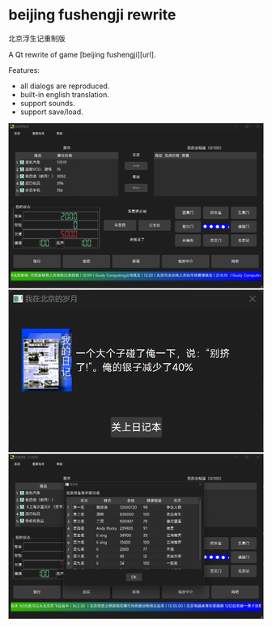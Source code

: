 # beijing fushengji rewrite

北京浮生记重制版

A Qt rewrite of game [beijing fushengji][url].

Features:
 - all dialogs are reproduced.
 - built-in english translation.
 - support sounds.
 - support save/load.


![main](bf-show-main.png)
![event](bf-show-event.png)
![rank](bf-show-rank.png)
